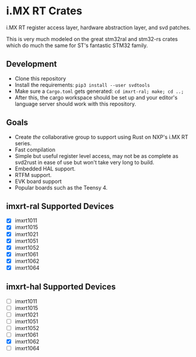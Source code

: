 # i.MX RT Crates

i.MX RT register access layer, hardware abstraction layer, and svd patches.

This is very much modeled on the great stm32ral and stm32-rs crates which do 
much the same for ST's fantastic STM32 family.

## Development

- Clone this repository
- Install the requirements: `pip3 install --user svdtools`
- Make sure a `Cargo.toml` gets generated: `cd imxrt-ral; make; cd ..;`
- After this, the cargo workspace should be set up and your editor's language server should work with this repository.

## Goals

* Create *the* collaborative group to support using Rust on NXP's i.MX RT series.
* Fast compilation
* Simple but useful register level access, may not be as complete as svd2rust
  in ease of use but won't take very long to build.
* Embedded HAL support.
* RTFM support.
* EVK board support
* Popular boards such as the Teensy 4.

## imxrt-ral Supported Devices

- [x] imxrt1011
- [x] imxrt1015
- [x] imxrt1021
- [x] imxrt1051
- [x] imxrt1052
- [x] imxrt1061
- [x] imxrt1062
- [x] imxrt1064

## imxrt-hal Supported Devices

- [ ] imxrt1011
- [ ] imxrt1015
- [ ] imxrt1021
- [ ] imxrt1051
- [ ] imxrt1052
- [ ] imxrt1061
- [x] imxrt1062
- [ ] imxrt1064
